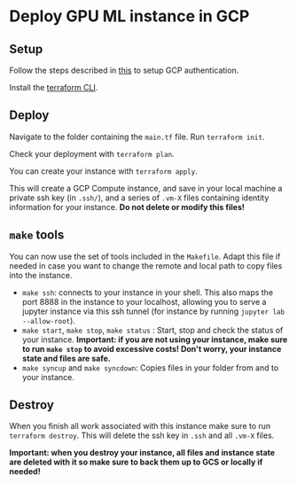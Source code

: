 # Deploy GPU ML instance in GCP

## Setup

Follow the steps described in [this](https://registry.terraform.io/providers/hashicorp/google/latest/docs/guides/provider_reference#authentication) to setup GCP authentication.

Install the [terraform CLI](https://learn.hashicorp.com/tutorials/terraform/install-cli).

## Deploy

Navigate to the folder containing the `main.tf` file. Run `terraform init`.

Check your deployment with `terraform plan`.

You can create your instance with `terraform apply`.

This will create a GCP Compute instance, and save in your local machine a private ssh key (in `.ssh/`), and a series of `.vm-X` files containing identity information for your instance. **Do not delete or modify this files!**

## `make` tools

You can now use the set of tools included in the `Makefile`. Adapt this file if needed in case you want to change the remote and local path to copy files into the instance.

- `make ssh`: connects to your instance in your shell. This also maps the port 8888 in the instance to your localhost, allowing you to serve a jupyter instance via this ssh tunnel (for instance by running `jupyter lab --allow-root`).
- `make start`, `make stop`, `make status` : Start, stop and check the status of your instance. **Important: if you are not using your instance, make sure to run `make stop` to avoid excessive costs! Don't worry, your instance state and files are safe.**
- `make syncup` and `make syncdown`: Copies files in your folder from and to your instance.

## Destroy

When you finish all work associated with this instance make sure to run `terraform destroy`. This will delete the ssh key in `.ssh` and all `.vm-X` files.

**Important: when you destroy your instance, all files and instance state are deleted with it so make sure to back them up to GCS or locally if needed!**